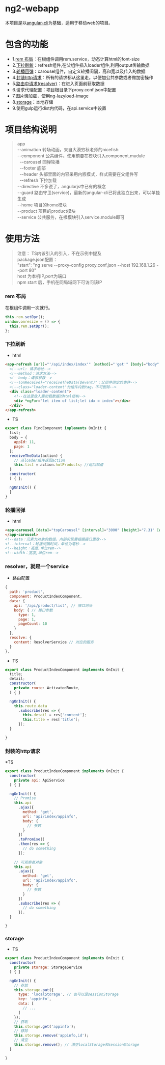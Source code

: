 # ng2-webapp

本项目是以[angular-cli](https://github.com/angular/angular-cli)为基础，适用于移动web的项目。

# 包含的功能

* 1.[rem 布局](#rem-布局)：在根组件调用rem.service，动态计算html的font-size
* 2.[下拉刷新](#下拉加载)：refresh组件,在父组件插入loader组件,利用output传输数据
* 3.[轮播回弹](#轮播回弹)：carousel组件，自定义轮播间隔，高和宽以及传入的数据
* 4.[封装http请求](#封装的http请求)：所有的请求都从这里走，以便加公共参数或者做加密操作
* 5.[路由中请求(resolver)](resolver就是一个service)：在进入页面前获取数据
* 6.请求代理配置：项目根目录下proxy.conf.json中配置
* 7.图片懒加载，使用[ng-lazyload-image](https://github.com/tjoskar/ng-lazyload-image)
* 8.[storage](#storage)：本地存储
* 9.使用gulp运行dist内代码，在api.service中设置

# 项目结构说明
>app<br/>
>--animation 转场动画，来自大漠穷秋老师的nicefish<br/>
>--component 公共组件，使用前要在模块引入component.mudule<br/>
>&nbsp;&nbsp;--carousel 回弹轮播<br/>
>&nbsp;&nbsp;--footer 底部<br/>
>&nbsp;&nbsp;--header 头部里面的内容采用内嵌模式，样式需要在父组件写<br/>
>&nbsp;&nbsp;--refresh 下拉加载<br/>
>--directive 不多说了，angularjs中已有的概念<br/>
>--guard 路由守卫(service)，最新的angular-cli已将此独立出来，可以单独生成<br/>
>--home 项目的home模块<br/>
>--product 项目的product模块<br/>
>--service 公共服务，在根模块引入service.module即可<br/>

# 使用方法

> 注意： TS内该引入的引入，不在示例中提及<br/>
> package.json配置：<br/>
"start": "ng serve --proxy-config proxy.conf.json --host 192.168.1.29 --port 80"<br/>
> host 为本机IP,port为端口<br/>
> npm start 后，手机在同局域网下可访问该IP<br/>

### rem 布局
在根组件调用一次就行。
```javascript
this.rem.setDpr();
window.onresize = () => {
  this.rem.setDpr();
};
```

### 下拉刷新

* html
```html
<app-refresh [url]="'/api/index/index'" [method]="'get'" [body]="body" (onReceive)="receiveTheData($event)">
  <!--url: 请求地址-->
  <!--method：请求方法-->
  <!--body：请求参数-->
  <!--(onReceive)="receiveTheData($event)"：父组件绑定的事件-->
  <!--class="loader-content"为组件内嵌tag，不可删除-->
  <div class="loader-content">
    <!--在这里放入需加载数据的html结构-->
    <div *ngFor="let item of list;let idx = index"></div>
  </div>
</app-refresh>
  ```
* TS
```javascript
export class FindComponent implements OnInit {
  list;
  body = {
    appId: 11,
    page: 1
  };
  receiveTheData(action) {
    // 从loader组件返回action
    this.list = action.hotProducts; //返回赋值
  }
  constructor(
  ) { };

  ngOnInit() {
  }
}

```

### 轮播回弹

* html
```html
<app-carousel [data]="topCarousel" [interval]="3000" [height]="7.31" [width]="10" *ngIf="topCarousel">
</app-carousel>
<!--data：元素为对象的数组，内部实现需根据接口更改-->
<!--interval：轮播间隔时间，单位为毫秒-->
<!--height：高度,单位rem-->
<!--width：宽度,单位rem-->
```

### resolver，就是一个service
* 路由配置
```javascript
{ 
  path: 'product',
  component: ProductIndexComponent,
  data: {
    api: '/api/product/list', // 接口地址
    body: { // 接口参数
      type: 1,
      page: 1,
      pageCount: 10
    }
  },
  resolve: {
    content: ResolverService // 对应的服务
  }
},
```
* TS
```javascript
export class ProductIndexComponent implements OnInit {
  title;
  detail;
  constructor( 
    private route: ActivatedRoute,
  ) { }

  ngOnInit() {
    this.route.data
      .subscribe(res => {
        this.detail = res['content'];
        this.title = res['title'];
      });
  }

}
```
### 封装的http请求
*TS
```javascript
export class ProductIndexComponent implements OnInit {
  constructor( 
    private api: ApiService
  ) { }

  ngOnInit() {
    // Promise
    this.api
      .ajax({
        method: 'get',
        url: 'api/index/appinfo',
        body: {
          // 参数
        }
      })
      .toPromise()
      .then(res => {
        // do something
      });
    
    // 可观察者对象
    this.api
      .ajax({
        method: 'get',
        url: 'api/index/appinfo',
        body: {
          // 参数
        }
      })
      .subscribe(res => {
        // do something
      });
  }

}
```

### storage

* TS
```javascript
export class ProductIndexComponent implements OnInit {
  constructor( 
    private storage: StorageService
  ) { }

  ngOnInit() {
    // 存放
    this.storage.put({
      type: 'localStorage', // 也可以是sessionStorage
      key: 'appinfo',
      data: [
        // ...
      ]
    });
    // 获取
    this.storage.get('appinfo');
    // 移除
    this.storage.remove('appinfo,id');
    // 清空
    this.storage.remove(); // 清空localStorage和sessionStorage
  }

}
```
